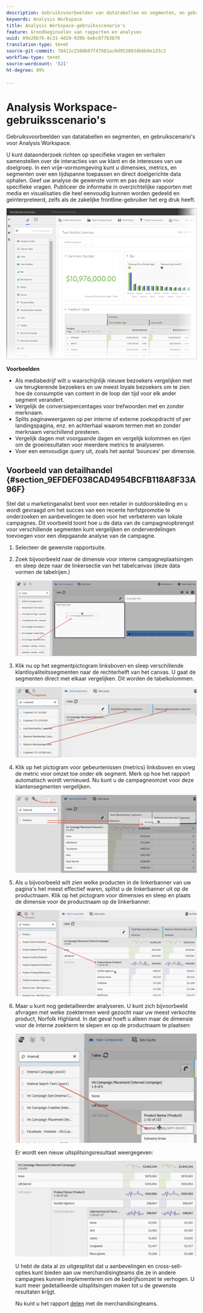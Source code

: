 ```yaml
---
description: Gebruiksvoorbeelden van datatabellen en segmenten, en gebruikscenario's voor Analysis Workspace.
keywords: Analysis Workspace
title: Analysis Workspace-gebruiksscenario's
feature: Grondbeginselen van rapporten en analyses
uuid: 09e20b76-8c31-4d20-920b-bebc877b3b70
translation-type: tm+mt
source-git-commit: 78412c2588b07f47981ac0d953893db6b9e1d3c2
workflow-type: tm+mt
source-wordcount: '521'
ht-degree: 99%

---
```



# Analysis Workspace-gebruiksscenario&#39;s

Gebruiksvoorbeelden van datatabellen en segmenten, en gebruikscenario&#39;s voor Analysis Workspace.

U kunt dataonderzoek richten op specifieke vragen en verhalen samenstellen over de interacties van uw klant en de interesses van uw doelgroep. In een vrije-vormomgeving kunt u dimensies, metrics, en segmenten over een tijdspanne toepassen en direct doelgerichte data ophalen. Geef uw analyse de gewenste vorm en pas deze aan voor specifieke vragen. Publiceer de informatie in overzichtelijke rapporten met media en visualisaties die heel eenvoudig kunnen worden gedeeld en geïnterpreteerd, zelfs als de zakelijke frontline-gebruiker het erg druk heeft.

![](assets/two-months-summary-project.png)

**Voorbeelden**

* Als mediabedrijf wilt u waarschijnlijk nieuwe bezoekers vergelijken met uw terugkerende bezoekers en uw meest loyale bezoekers om te zien hoe de consumptie van content in de loop der tijd voor elk ander segment verandert.
* Vergelijk de conversiepercentages voor trefwoorden met en zonder merknaam.
* Splits paginaweergaven op per interne of externe zoekopdracht of per landingspagina, enz. en achterhaal waarom termen met en zonder merknaam verschillend presteren.
* Vergelijk dagen met voorgaande dagen en vergelijk kolommen en rijen om de groeiresultaten voor meerdere metrics te analyseren.
* Voer een eenvoudige query uit, zoals het aantal &#39;bounces&#39; per dimensie.

## Voorbeeld van detailhandel {#section_9EFDEF038CAD4954BCFB118A8F33A96F}

Stel dat u marketinganalist bent voor een retailer in outdoorskleding en u wordt gevraagd om het succes van een recente herfstpromotie te onderzoeken en aanbevelingen te doen voor het verbeteren van lokale campagnes. Dit voorbeeld toont hoe u de data van de campagneopbrengst voor verschillende segmenten kunt vergelijken en onderverdelingen toevoegen voor een diepgaande analyse van de campagne.

1. Selecteer de gewenste rapportsuite.
1. Zoek bijvoorbeeld naar de dimensie voor interne campagneplaatsingen en sleep deze naar de linkersectie van het tabelcanvas (deze data vormen de tabelrijen.)

   ![](assets/drag_dimension.png)

1. Klik nu op het segmentpictogram linksboven en sleep verschillende klantloyaliteitssegmenten naar de rechterhelft van het canvas. U gaat de segmenten direct met elkaar vergelijken. Dit worden de tabelkolommen.

   ![](assets/drag_segments.png)

1. Klik op het pictogram voor gebeurtenissen (metrics) linksboven en voeg de metric voor omzet toe onder elk segment. Merk op hoe het rapport automatisch wordt vernieuwd. Nu kunt u de campagneomzet voor deze klantensegmenten vergelijken.

   ![](assets/drag_metrics.png)

1. Als u bijvoorbeeld wilt zien welke producten in de linkerbanner van uw pagina&#39;s het meest effectief waren, splitst u de linkerbanner uit op de productnaam. Klik op het pictogram voor dimensies en sleep en plaats de dimensie voor de productnaam op de linkerbanner.

   ![](assets/breakdown_prodname.png)

1. Maar u kunt nog gedetailleerder analyseren. U kunt zich bijvoorbeeld afvragen met welke zoektermen werd gezocht naar uw meest verkochte product, Norfolk Highland. In dat geval hoeft u alleen maar de dimensie voor de interne zoekterm te slepen en op de productnaam te plaatsen:

   ![](assets/breakdown_intsearchterm.png)

   Er wordt een nieuw uitsplitsingsresultaat weergegeven:

   ![](assets/breakdown_result.png)

   U hebt de data al zo uitgesplitst dat u aanbevelingen en cross-sell-opties kunt bieden aan uw merchandisingteams die ze in andere campagnes kunnen implementeren om de bedrijfsomzet te verhogen. U kunt meer gedetailleerde uitsplitsingen maken tot u de gewenste resultaten krijgt.

   Nu kunt u het rapport [delen](/help/analyze/analysis-workspace/curate-share/curate.md) met de merchandisingteams.

